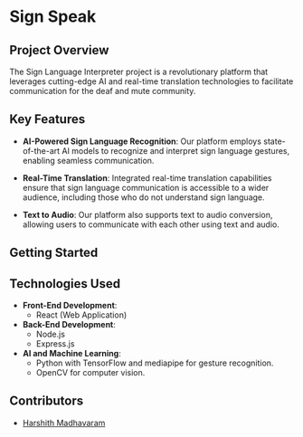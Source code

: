 # Sign Speak

## Project Overview

The Sign Language Interpreter project is a revolutionary platform that leverages cutting-edge AI and real-time translation technologies to facilitate communication for the deaf and mute community.

## Key Features

- **AI-Powered Sign Language Recognition**: Our platform employs state-of-the-art AI models to recognize and interpret sign language gestures, enabling seamless communication.

- **Real-Time Translation**: Integrated real-time translation capabilities ensure that sign language communication is accessible to a wider audience, including those who do not understand sign language.

- **Text to Audio**: Our platform also supports text to audio conversion, allowing users to communicate with each other using text and audio.

## Getting Started

## Technologies Used

- **Front-End Development**:
    - React (Web Application)
- **Back-End Development**:
    - Node.js
    - Express.js
- **AI and Machine Learning**:
    - Python with TensorFlow and mediapipe for gesture recognition.
    - OpenCV for computer vision.

## Contributors
  - [Harshith Madhavaram](https://github.com/Harshith2412)

